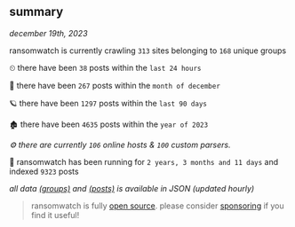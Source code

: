 
## summary
_december 19th, 2023_

ransomwatch is currently crawling `313` sites belonging to `168` unique groups

⏲ there have been `38` posts within the `last 24 hours`

🦈 there have been `267` posts within the `month of december`

🪐 there have been `1297` posts within the `last 90 days`

🏚 there have been `4635` posts within the `year of 2023`

_⚙️ there are currently `106` online hosts & `100` custom parsers._

🦕 ransomwatch has been running for `2 years, 3 months and 11 days` and indexed `9323` posts

_all data  [(groups)](http://ransomwhat.telemetry.ltd/groups) and [(posts)](http://ransomwhat.telemetry.ltd/posts) is available in JSON (updated hourly)_

> ransomwatch is fully [open source](https://github.com/joshhighet/ransomwatch#ransomwatch--). please consider [sponsoring](https://github.com/sponsors/joshhighet) if you find it useful!

